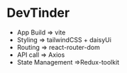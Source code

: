 # DevTinder

- App Build => vite
- Styling => tailwindCSS + daisyUi
- Routing => react-router-dom
- API call => Axios
- State Management =>Redux-toolkit
